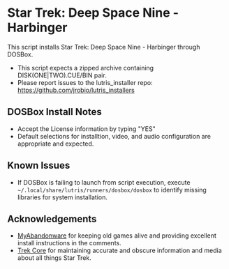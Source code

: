# Star Trek: Deep Space Nine - Harbinger

This script installs Star Trek: Deep Space Nine - Harbinger through DOSBox.

- This script expects a zipped archive containing DISK(ONE|TWO).CUE/BIN pair.
- Please report issues to the lutris_installer repo: 
https://github.com/jrobio/lutris_installers

## DOSBox Install Notes

- Accept the License information by typing "YES"
- Default selections for installtion, video, and audio configuration are 
appropriate and expected.

## Known Issues

- If DOSBox is failing to launch from script execution, execute 
`~/.local/share/lutris/runners/dosbox/dosbox` to identify missing libraries for 
system installation.

## Acknowledgements

- [MyAbandonware](https://www.myabandonware.com/game/star-trek-deep-space-nine-harbinger-dka) 
for keeping old games alive and providing excellent install instructions in the 
comments.
- [Trek Core](https://gaming.trekcore.com/harbinger/) for maintaining accurate 
and obscure information and media about all things Star Trek.